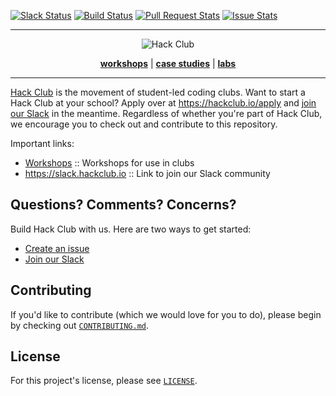 <a name="top"></a>
[![Slack Status](https://slack.hackclub.io/badge.svg)](https://slack.hackclub.io)
[![Build Status](https://circleci.com/gh/hackedu/hackedu.svg?style=shield)](https://circleci.com/gh/hackedu/hackedu)
[![Pull Request Stats](http://issuestats.com/github/hackedu/hackedu/badge/pr?style=flat)](http://issuestats.com/github/hackedu/hackedu)
[![Issue Stats](http://issuestats.com/github/hackedu/hackedu/badge/issue?style=flat)](http://issuestats.com/github/hackedu/hackedu)

------------------------------------------------------------------------------

<p align="center"><img src="https://raw.githubusercontent.com/hackedu/meta/5243af92814b6daacadd66e1342ad073e023544c/logos/hackedu_letter_opaque.png" alt="Hack Club"/></p>
<p align="center">
<b><a href="workshops/README.md">workshops</a></b>
|
<b><a href="case_studies/">case studies</a></b>
|
<b><a href="meta/labs/">labs</a></b>
</p>

-------------------------------------------------------------------------------

[Hack Club](https://hackclub.io) is the movement of student-led coding clubs.
Want to start a Hack Club at your school? Apply over at
https://hackclub.io/apply and [join our Slack](https://slack.hackclub.io) in the
meantime. Regardless of whether you're part of Hack Club, we encourage you to
check out and contribute to this repository.

Important links:

- [Workshops](workshops/README.md) :: Workshops for use in clubs
- https://slack.hackclub.io :: Link to join our Slack community

## Questions? Comments? Concerns?

Build Hack Club with us. Here are two ways to get started:

- [Create an issue](https://github.com/hackedu/hackedu/issues)
- [Join our Slack](https://slack.hackclub.io)

## Contributing

If you'd like to contribute (which we would love for you to do), please begin by
checking out [`CONTRIBUTING.md`](CONTRIBUTING.md).

## License

For this project's license, please see [`LICENSE`](LICENSE).
